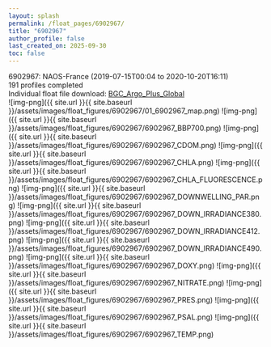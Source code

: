 ```yaml
---
layout: splash
permalink: /float_pages/6902967/
title: "6902967"
author_profile: false
last_created_on: 2025-09-30
toc: false
---
```

 
6902967: NAOS-France (2019-07-15T00:04 to 2020-10-20T16:11)\
191 profiles completed\
Individual float file download: [BGC_Argo_Plus_Global](https://ftp.soest.hawaii.edu/bgc_argo_plus/Individual_Floats/outliers_removed/6902967_Sprof_processed.nc)\
![img-png]({{ site.url }}{{ site.baseurl }}/assets/images/float_figures/6902967/01_6902967_map.png)
![img-png]({{ site.url }}{{ site.baseurl }}/assets/images/float_figures/6902967/6902967_BBP700.png)
![img-png]({{ site.url }}{{ site.baseurl }}/assets/images/float_figures/6902967/6902967_CDOM.png)
![img-png]({{ site.url }}{{ site.baseurl }}/assets/images/float_figures/6902967/6902967_CHLA.png)
![img-png]({{ site.url }}{{ site.baseurl }}/assets/images/float_figures/6902967/6902967_CHLA_FLUORESCENCE.png)
![img-png]({{ site.url }}{{ site.baseurl }}/assets/images/float_figures/6902967/6902967_DOWNWELLING_PAR.png)
![img-png]({{ site.url }}{{ site.baseurl }}/assets/images/float_figures/6902967/6902967_DOWN_IRRADIANCE380.png)
![img-png]({{ site.url }}{{ site.baseurl }}/assets/images/float_figures/6902967/6902967_DOWN_IRRADIANCE412.png)
![img-png]({{ site.url }}{{ site.baseurl }}/assets/images/float_figures/6902967/6902967_DOWN_IRRADIANCE490.png)
![img-png]({{ site.url }}{{ site.baseurl }}/assets/images/float_figures/6902967/6902967_DOXY.png)
![img-png]({{ site.url }}{{ site.baseurl }}/assets/images/float_figures/6902967/6902967_NITRATE.png)
![img-png]({{ site.url }}{{ site.baseurl }}/assets/images/float_figures/6902967/6902967_PRES.png)
![img-png]({{ site.url }}{{ site.baseurl }}/assets/images/float_figures/6902967/6902967_PSAL.png)
![img-png]({{ site.url }}{{ site.baseurl }}/assets/images/float_figures/6902967/6902967_TEMP.png)
